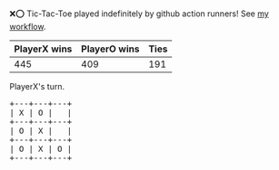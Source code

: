 :x::o: Tic-Tac-Toe played indefinitely by github action runners! See [my workflow](.github/workflows/play.yaml).

|PlayerX wins|PlayerO wins|Ties|
|-|-|-|
|445|409|191|

PlayerX's turn.

<pre>
+---+---+---+
| X | O |   |
+---+---+---+
| O | X |   |
+---+---+---+
| O | X | O |
+---+---+---+
</pre>